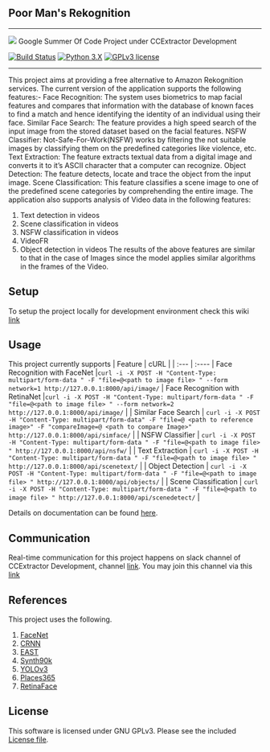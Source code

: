 ## Poor Man's Rekognition
---
![](https://www.ccextractor.org/_media/public:gsoc:gsoc-cc.png)
Google Summer Of Code Project under CCExtractor Development

[![Build Status](https://travis-ci.org/pymit/Rekognition.svg?branch=master)](https://travis-ci.org/pymit/Rekognition)
[![Python 3.X](https://img.shields.io/badge/python-3.X-blue.svg)](https://www.python.org/downloads/)
[![GPLv3 license](https://img.shields.io/badge/License-GPLv3-blue.svg)](https://github.com/pymit/Rekognition/blob/master/LICENSE)

---
This project aims at providing a free alternative to Amazon Rekognition services.
The current version of the application supports the following features:-
Face Recognition: The system uses biometrics to map facial features and compares that information with the database of known faces to find a match and hence identifying the identity of an individual using their face.
Similar Face Search: The feature provides a high speed search of the input image from the stored dataset based on the facial features.
NSFW Classifier: Not-Safe-For-Work(NSFW) works by filtering the not suitable images by classifying them on the predefined categories like violence, etc.
Text Extraction: The feature extracts textual data from a digital image and converts it to it’s ASCII character that a computer can recognize.
Object Detection: The feature detects, locate and trace the object from the input image.
Scene Classification: This feature classifies a scene image to one of the predefined scene categories by comprehending the entire image.
The application also supports analysis of Video data in the following features:
 1) Text detection in videos
 2) Scene classification in videos
 3) NSFW classification in videos
 4) VideoFR
 5) Object detection in videos
 The results of the above features are similar to that in the case of Images since the model applies similar algorithms in the frames of the Video.


## Setup
To setup the project locally for development environment check this wiki [link](https://github.com/pymit/Rekognition/wiki/Project-Setup-in-Ubuntu-18.04)


## Usage
This project currently supports
| Feature     | cURL        |
| :---        | :----       |
Face Recognition with FaceNet  |`curl -i -X POST -H "Content-Type: multipart/form-data " -F "file=@<path to image file> " --form network=1 http://127.0.0.1:8000/api/image/` | 
Face Recognition with RetinaNet  |`curl -i -X POST -H "Content-Type: multipart/form-data " -F "file=@<path to image file> " --form network=2 http://127.0.0.1:8000/api/image/`    |
| Similar Face Search   | `curl -i -X POST -H "Content-Type: multipart/form-data" -F "file=@ <path to reference image>" -F "compareImage=@ <path to compare Image>" http://127.0.0.1:8000/api/simface/`               |
| NSFW Classifier       | `curl -i -X POST -H "Content-Type: multipart/form-data " -F "file=@<path to image file> " http://127.0.0.1:8000/api/nsfw/`        |
| Text Extraction       | `curl -i -X POST -H "Content-Type: multipart/form-data " -F "file=@<path to image file> " http://127.0.0.1:8000/api/scenetext/`   |
| Object Detection      | `curl -i -X POST -H "Content-Type: multipart/form-data " -F "file=@<path to image file> " http://127.0.0.1:8000/api/objects/`     |
| Scene Classification  | `curl -i -X POST -H "Content-Type: multipart/form-data " -F "file=@<path to image file> " http://127.0.0.1:8000/api/scenedetect/` |

Details on documentation can be found [here](https://github.com/pymit/Rekognition/wiki/API-Documentation).


## Communication
Real-time communication for this project happens on slack channel of CCExtractor Development, channel [link](https://rhccgsoc15.slack.com/). You may join this channel via this [link](https://ccextractor.org/public:general:support)


## References
This project uses the following.
1. [FaceNet](https://github.com/davidsandberg/facenet)
2. [CRNN](https://arxiv.org/pdf/1507.05717.pdf)
3. [EAST](https://arxiv.org/pdf/1704.03155.pdf)
4. [Synth90k](https://www.robots.ox.ac.uk/~vgg/data/text/)
5. [YOLOv3](https://pjreddie.com/darknet/yolo/)
6. [Places365](http://places2.csail.mit.edu/)
7. [RetinaFace](https://arxiv.org/pdf/1905.00641.pdf)


## License
This software is licensed under GNU GPLv3. Please see the included [License file](https://github.com/pymit/Rekognition/blob/master/LICENSE).


